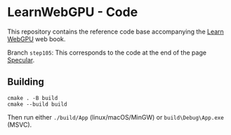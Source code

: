 LearnWebGPU - Code
==================

This repository contains the reference code base accompanying the [Learn WebGPU](learnwgpu.com) web book.

Branch `step105`: This corresponds to the code at the end of the page [Specular](https://eliemichel.github.io/LearnWebGPU/basic-3d-rendering/lighting-and-material/specular.html).

Building
--------

```
cmake . -B build
cmake --build build
```

Then run either `./build/App` (linux/macOS/MinGW) or `build\Debug\App.exe` (MSVC).